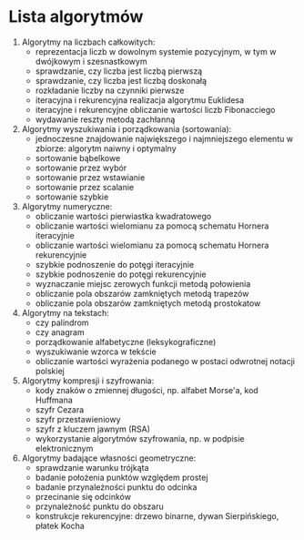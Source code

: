 # Lista algorytmów

1. Algorytmy na liczbach całkowitych:
    * reprezentacja liczb w dowolnym systemie pozycyjnym, w tym w dwójkowym i szesnastkowym
    * sprawdzanie, czy liczba jest liczbą pierwszą
    * sprawdzanie, czy liczba jest liczbą doskonałą
    * rozkładanie liczby na czynniki pierwsze
    * iteracyjna i rekurencyjna realizacja algorytmu Euklidesa
    * iteracyjne i rekurencyjne obliczanie wartości liczb Fibonacciego
    * wydawanie reszty metodą zachłanną
2. Algorytmy wyszukiwania i porządkowania (sortowania):
    * jednoczesne znajdowanie największego i najmniejszego elementu w zbiorze: algorytm naiwny i optymalny
    * sortowanie bąbelkowe
    * sortowanie przez wybór
    * sortowanie przez wstawianie
    * sortowanie przez scalanie
    * sortowanie szybkie
3. Algorytmy numeryczne:
    * obliczanie wartości pierwiastka kwadratowego
    * obliczanie wartości wielomianu za pomocą schematu Hornera iteracyjnie
    * obliczanie wartości wielomianu za pomocą schematu Hornera rekurencyjnie
    * szybkie podnoszenie do potęgi iteracyjnie
    * szybkie podnoszenie do potęgi rekurencyjnie
    * wyznaczanie miejsc zerowych funkcji metodą połowienia
    * obliczanie pola obszarów zamkniętych metodą trapezów 
    * obliczanie pola obszarów zamkniętych metodą prostokatow
4. Algorytmy na tekstach:
    * czy palindrom
    * czy anagram
    * porządkowanie alfabetyczne (leksykograficzne)
    * wyszukiwanie wzorca w tekście
    * obliczanie wartości wyrażenia podanego w postaci odwrotnej notacji polskiej
5. Algorytmy kompresji i szyfrowania:
    * kody znaków o zmiennej długości, np. alfabet Morse'a, kod Huffmana
    * szyfr Cezara
    * szyfr przestawieniowy
    * szyfr z kluczem jawnym (RSA)
    * wykorzystanie algorytmów szyfrowania, np. w podpisie elektronicznym
6. Algorytmy badające własności geometryczne:
    * sprawdzanie warunku trójkąta
    * badanie położenia punktów względem prostej
    * badanie przynależności punktu do odcinka
    * przecinanie się odcinków
    * przynależność punktu do obszaru
    * konstrukcje rekurencyjne: drzewo binarne, dywan Sierpińskiego, płatek Kocha
